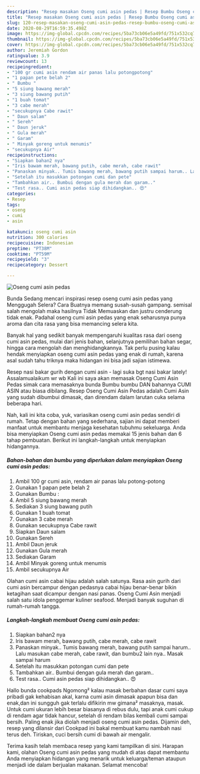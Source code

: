```yaml
---
description: "Resep masakan Oseng cumi asin pedas | Resep Bumbu Oseng cumi asin pedas Yang Lezat"
title: "Resep masakan Oseng cumi asin pedas | Resep Bumbu Oseng cumi asin pedas Yang Lezat"
slug: 120-resep-masakan-oseng-cumi-asin-pedas-resep-bumbu-oseng-cumi-asin-pedas-yang-lezat
date: 2020-08-29T16:59:35.498Z
image: https://img-global.cpcdn.com/recipes/5ba73cb06e5a49fd/751x532cq70/oseng-cumi-asin-pedas-foto-resep-utama.jpg
thumbnail: https://img-global.cpcdn.com/recipes/5ba73cb06e5a49fd/751x532cq70/oseng-cumi-asin-pedas-foto-resep-utama.jpg
cover: https://img-global.cpcdn.com/recipes/5ba73cb06e5a49fd/751x532cq70/oseng-cumi-asin-pedas-foto-resep-utama.jpg
author: Jeremiah Gordon
ratingvalue: 3.9
reviewcount: 13
recipeingredient:
- "100 gr cumi asin rendam air panas lalu potongpotong"
- "1 papan pete belah 2"
- " Bumbu "
- "5 siung bawang merah"
- "3 siung bawang putih"
- "1 buah tomat"
- "3 cabe merah"
- "secukupnya Cabe rawit"
- " Daun salam"
- " Sereh"
- " Daun jeruk"
- " Gula merah"
- " Garam"
- " Minyak goreng untuk menumis"
- "secukupnya Air"
recipeinstructions:
- "Siapkan bahan2 nya"
- "Iris bawam merah, bawang putih, cabe merah, cabe rawit"
- "Panaskan minyak.. Tumis bawang merah, bawang putih sampai harum.. Lalu masukan cabe merah, cabe rawit, dan bumbu2 lain nya.. Masak sampai harum"
- "Setelah itu masukkan potongan cumi dan pete"
- "Tambahkan air.. Bumbui dengan gula merah dan garam.."
- "Test rasa.. Cumi asin pedas siap dihidangkan.. 😍"
categories:
- Resep
tags:
- oseng
- cumi
- asin

katakunci: oseng cumi asin 
nutrition: 300 calories
recipecuisine: Indonesian
preptime: "PT38M"
cooktime: "PT59M"
recipeyield: "3"
recipecategory: Dessert

---
```



![Oseng cumi asin pedas](https://img-global.cpcdn.com/recipes/5ba73cb06e5a49fd/751x532cq70/oseng-cumi-asin-pedas-foto-resep-utama.jpg)

Bunda Sedang mencari inspirasi resep oseng cumi asin pedas yang Menggugah Selera? Cara Buatnya memang susah-susah gampang. semisal salah mengolah maka hasilnya Tidak Memuaskan dan justru cenderung tidak enak. Padahal oseng cumi asin pedas yang enak seharusnya punya aroma dan cita rasa yang bisa memancing selera kita.

Banyak hal yang sedikit banyak mempengaruhi kualitas rasa dari oseng cumi asin pedas, mulai dari jenis bahan, selanjutnya pemilihan bahan segar, hingga cara mengolah dan menghidangkannya. Tak perlu pusing kalau hendak menyiapkan oseng cumi asin pedas yang enak di rumah, karena asal sudah tahu triknya maka hidangan ini bisa jadi sajian istimewa.

Resep nasi bakar gurih dengan cumi asin - lagi suka bgt nasi bakar lately! Assalamualaikum wr wb Kali ini saya akan memasak Oseng Cumi Asin Pedas simak cara memasaknya bunda Bumbu bumbu DAN bahannya CUMI ASIN atau biasa dibilang. Resep Oseng Cumi Asin Pedas adalah Cumi Asin yang sudah dibumbui dimasak, dan direndam dalam larutan cuka selama beberapa hari.


Nah, kali ini kita coba, yuk, variasikan oseng cumi asin pedas sendiri di rumah. Tetap dengan bahan yang sederhana, sajian ini dapat memberi manfaat untuk membantu menjaga kesehatan tubuhmu sekeluarga. Anda bisa menyiapkan Oseng cumi asin pedas memakai 15 jenis bahan dan 6 tahap pembuatan. Berikut ini langkah-langkah untuk menyiapkan hidangannya.

<!--inarticleads1-->

##### Bahan-bahan dan bumbu yang diperlukan dalam menyiapkan Oseng cumi asin pedas:

1. Ambil 100 gr cumi asin, rendam air panas lalu potong-potong
1. Gunakan 1 papan pete belah 2
1. Gunakan  Bumbu :
1. Ambil 5 siung bawang merah
1. Sediakan 3 siung bawang putih
1. Gunakan 1 buah tomat
1. Gunakan 3 cabe merah
1. Gunakan secukupnya Cabe rawit
1. Siapkan  Daun salam
1. Gunakan  Sereh
1. Ambil  Daun jeruk
1. Gunakan  Gula merah
1. Sediakan  Garam
1. Ambil  Minyak goreng untuk menumis
1. Ambil secukupnya Air


Olahan cumi asin cabai hijau adalah salah satunya. Rasa asin gurih dari cumi asin bercampur dengan pedasnya cabai hijau benar-benar bikin ketagihan saat dicampur dengan nasi panas. Oseng Cumi Asin menjadi salah satu idola penggemar kuliner seafood. Menjadi banyak suguhan di rumah-rumah tangga. 

<!--inarticleads2-->

##### Langkah-langkah membuat Oseng cumi asin pedas:

1. Siapkan bahan2 nya
1. Iris bawam merah, bawang putih, cabe merah, cabe rawit
1. Panaskan minyak.. Tumis bawang merah, bawang putih sampai harum.. Lalu masukan cabe merah, cabe rawit, dan bumbu2 lain nya.. Masak sampai harum
1. Setelah itu masukkan potongan cumi dan pete
1. Tambahkan air.. Bumbui dengan gula merah dan garam..
1. Test rasa.. Cumi asin pedas siap dihidangkan.. 😍


Hallo bunda cookpads Ngomong² kalau masak berbahan dasar cumi saya pribadi gak kehabisan akal, karna cumi asin dimasak apapun bisa dan enak,dan ini sungguh gak terlalu difikirin mw gimana² masaknya, masak. Untuk cumi ukuran lebih besar biasanya di rebus dulu, tapi anak cumi cukup di rendam agar tidak hancur, setelah di rendam bilas kembali cumi sampai bersih. Paling enak jika diolah menjadi oseng cumi asin pedas. Dijamin deh, resep yang dilansir dari Cookpad ini bakal membuat kamu nambah nasi terus deh. Tiriskan, cuci bersih cumi di bawah air mengalir. 

Terima kasih telah membaca resep yang kami tampilkan di sini. Harapan kami, olahan Oseng cumi asin pedas yang mudah di atas dapat membantu Anda menyiapkan hidangan yang menarik untuk keluarga/teman ataupun menjadi ide dalam berjualan makanan. Selamat mencoba!

